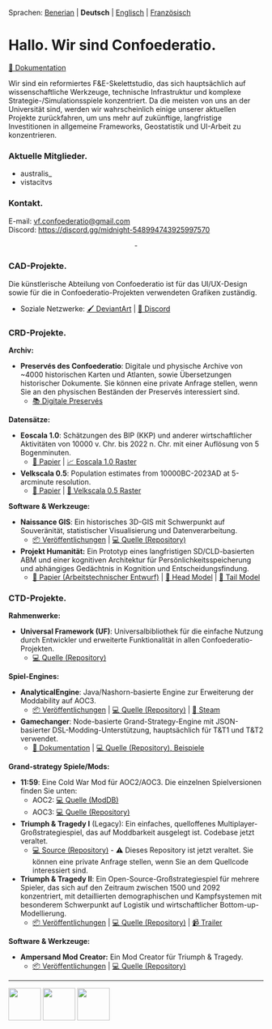 Sprachen: [Benerian](https://github.com/Confoederatio/Confoederatio/blob/main/README_BN.md) | **Deutsch** | [Englisch](https://github.com/Confoederatio/Confoederatio/blob/main/README.md) | [Französisch](https://github.com/Confoederatio/Confoederatio/blob/main/README_FR.md)

# Hallo. Wir sind Confoederatio.

[📝 Dokumentation](https://confoederatiodocs.info)

Wir sind ein reformiertes F&E-Skelettstudio, das sich hauptsächlich auf wissenschaftliche Werkzeuge, technische Infrastruktur und komplexe Strategie-/Simulationsspiele konzentriert. Da die meisten von uns an der Universität sind, werden wir wahrscheinlich einige unserer aktuellen Projekte zurückfahren, um uns mehr auf zukünftige, langfristige Investitionen in allgemeine Frameworks, Geostatistik und UI-Arbeit zu konzentrieren.

### Aktuelle Mitglieder.
- australis_
- vistacitvs

### Kontakt.

E-mail: vf.confoederatio@gmail.com<br>
Discord: https://discord.gg/midnight-548994743925997570

<div align = "center">-</div>

### CAD-Projekte.

Die künstlerische Abteilung von Confoederatio ist für das UI/UX-Design sowie für die in Confoederatio-Projekten verwendeten Grafiken zuständig.
  - Soziale Netzwerke: [🖌️ DeviantArt](https://www.deviantart.com/australiszero) | [💬 Discord](https://discord.com/channels/548994743925997570/964504182625296415)

### CRD-Projekte.
__Archiv:__
- **Preservés des Confoederatio**: Digitale und physische Archive von ~4000 historischen Karten und Atlanten, sowie Übersetzungen historischer Dokumente. Sie können eine private Anfrage stellen, wenn Sie an den physischen Beständen der Preservés interessiert sind.
  - [📚 Digitale Preservés](https://discord.com/channels/548994743925997570/1087880811501600788)

__Datensätze:__
- **Eoscala 1.0**: Schätzungen des BIP (KKP) und anderer wirtschaftlicher Aktivitäten von 10000 v. Chr. bis 2022 n. Chr. mit einer Auflösung von 5 Bogenminuten.
  - [📝 Papier](https://github.com/Confoederatio/Eoscala-Velkscala/blob/main/Eoscala%201.0-Velkscala%200.5%20-%20A%20Gridded%20Reconstruction%20of%20Global%20GDP%20and%20Population%20from%2010000BC%20to%20the%20Present.pdf) | [📈 Eoscala 1.0 Raster](https://github.com/Confoederatio/Eoscala-Velkscala/tree/main/eoscala_1.0)
- **Velkscala 0.5**: Population estimates from 10000BC-2023AD at 5-arcminute resolution.
  - [📝 Papier](https://github.com/Confoederatio/Eoscala-Velkscala/blob/main/Eoscala%201.0-Velkscala%200.5%20-%20A%20Gridded%20Reconstruction%20of%20Global%20GDP%20and%20Population%20from%2010000BC%20to%20the%20Present.pdf) | [👥 Velkscala 0.5 Raster](https://github.com/Confoederatio/Eoscala-Velkscala/tree/main/velkscala_0.5)

__Software & Werkzeuge:__
- **Naissance GIS**: Ein historisches 3D-GIS mit Schwerpunkt auf Souveränität, statistischer Visualisierung und Datenverarbeitung.
  - [📦 Veröffentlichungen](https://github.com/Confoederatio/Naissance/releases) | [:computer: Quelle (Repository)](https://github.com/Confoederatio/Naissance)
- **Projekt Humanität:** Ein Prototyp eines langfristigen SD/CLD-basierten ABM und einer kognitiven Architektur für Persönlichkeitsspeicherung und abhängiges Gedächtnis in Kognition und Entscheidungsfindung.
  - [📝 Papier (Arbeitstechnischer Entwurf)](https://docs.google.com/document/d/1pmYnD0pVYnxatR96WDLCmsKMFMa_4ROOBp_nt2eg8hY/edit?usp=sharing) | [🧠 Head Model](https://drive.google.com/file/d/1nligSIH0zylj2unhM5-ir3MLNQuIjUvJ/view?usp=sharing) | [:bug: Tail Model](https://drive.google.com/file/d/1w4x3bH_XQqSvrUZIVc_Jn-eNEYt5R90s/view?usp=sharing)

### CTD-Projekte.
__Rahmenwerke:__
- **Universal Framework (UF)**: Universalbibliothek für die einfache Nutzung durch Entwickler und erweiterte Funktionalität in allen Confoederatio-Projekten.
  - [💻 Quelle (Repository)](https://github.com/Confoederatio/UniversalFramework)

__Spiel-Engines:__
- **AnalyticalEngine**: Java/Nashorn-basierte Engine zur Erweiterung der Moddability auf AOC3.
  - [📦 Veröffentlichungen](https://github.com/Confoederatio/AnalyticalEngine/releases) | [💻 Quelle (Repository)](https://github.com/Confoederatio/AnalyticalEngine/releases) | [🚂 Steam](https://steamcommunity.com/sharedfiles/filedetails/?id=3429582135)
- **Gamechanger**: Node-basierte Grand-Strategy-Engine mit JSON-basierter DSL-Modding-Unterstützung, hauptsächlich für T&T1 und T&T2 verwendet.
  - [📑 Dokumentation](https://docs.google.com/document/d/1uLfSMooByn0jtm6hfKK8rn8c9Qj9FCWv8JibFgOQwhc/edit?usp=sharing) | [💻 Quelle (Repository), Beispiele](https://github.com/Confoederatio/TriumphAndTragedy/tree/main/common)
  
__Grand-strategy Spiele/Mods:__
- **11:59**: Eine Cold War Mod für AOC2/AOC3. Die einzelnen Spielversionen finden Sie unten:
  - AOC2: [💻 Quelle (ModDB)](https://www.moddb.com/mods/1159-a-cold-war-mod)
  - AOC3: [💻 Quelle (Repository)](https://github.com/Confoederatio/AnalyticalEngine/tree/main/src/mods/11.59)
- **Triumph & Tragedy I** (Legacy): Ein einfaches, quelloffenes Multiplayer-Großstrategiespiel, das auf Moddbarkeit ausgelegt ist. Codebase jetzt veraltet.
  - [💻 Source (Repository)](https://github.com/Confoederatio/Project-1858---Ampersand-RP5) - :warning: Dieses Repository ist jetzt veraltet. Sie können eine private Anfrage stellen, wenn Sie an dem Quellcode interessiert sind.
- **Triumph & Tragedy II**: Ein Open-Source-Großstrategiespiel für mehrere Spieler, das sich auf den Zeitraum zwischen 1500 und 2092 konzentriert, mit detaillierten demographischen und Kampfsystemen mit besonderem Schwerpunkt auf Logistik und wirtschaftlicher Bottom-up-Modellierung.
  - [📦 Veröffentlichungen](https://github.com/Confoederatio/TriumphAndTragedy/releases) | [💻 Quelle (Repository)](https://github.com/Confoederatio/TriumphAndTragedy) | [📹 Trailer](https://www.youtube.com/watch?v=JGFcmBfLEp0)

__Software & Werkzeuge:__
- **Ampersand Mod Creator:** Ein Mod Creator für Triumph & Tragedy.
  - [📦 Veröffentlichungen](https://github.com/Confoederatio/Ampersand-Mod-Creator/releases) | [💻 Quelle (Repository)](https://github.com/Confoederatio/Ampersand-Mod-Creator)

---

<img src = "https://i.postimg.cc/FKyWCxNh/cad-light-logo.png" height = "64"> <img src = "https://i.postimg.cc/8CKkNXk2/crd-light-logo.png" height = "64"> <img src = "https://i.postimg.cc/hjTYphY2/ctd-light-logo.png" height = "64">
